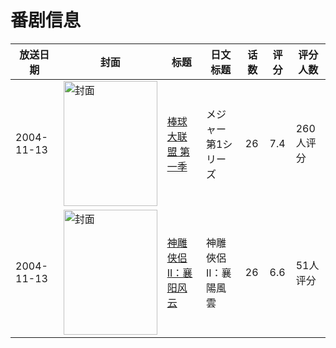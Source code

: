 # 番剧信息

|放送日期|封面|标题|日文标题|话数|评分|评分人数|
|---|---|---|---|---|---|---|
|2004-11-13|<img src="//lain.bgm.tv/pic/cover/c/e9/87/2885_9GGtz.jpg" alt="封面" style="width:150px;height:200px;object-fit:cover;">|[棒球大联盟 第一季](https://bangumi.tv/subject/2885)|メジャー 第1シリーズ|26|7.4|260人评分|
|2004-11-13|<img src="//lain.bgm.tv/pic/cover/c/73/55/117545_z8M1F.jpg" alt="封面" style="width:150px;height:200px;object-fit:cover;">|[神雕侠侣II：襄阳风云](https://bangumi.tv/subject/117545)|神雕俠侶II：襄陽風雲|26|6.6|51人评分|
